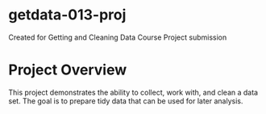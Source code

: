 # getdata-013-proj
Created for Getting and Cleaning Data Course Project submission


# Project Overview

This project demonstrates the ability to collect, work with, and clean a data set. The goal is to prepare tidy data that can be used for later analysis. 

